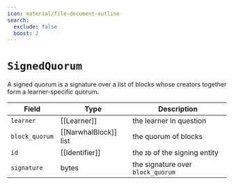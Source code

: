 ```yaml
---
icon: material/file-document-outline
search:
  exclude: false
  boost: 2
---
```


# `SignedQuorum`

A signed quorum is a signature over a list of blocks whose creators together form a learner-specific quorum.

| Field          | Type                  | Description                       |
|----------------|-----------------------|-----------------------------------|
| `learner`      | [[Learner]]           | the learner in question           |
| `block_quorum` | [[NarwhalBlock]] list | the quorum of blocks              |
| `id`           | [[Identifier]]        | the ɪᴅ of the signing entity      |
| `signature`    | bytes                 | the signature over `block_quorum` |

